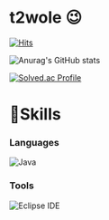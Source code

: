 # t2wole 😉
[![Hits](https://hits.seeyoufarm.com/api/count/incr/badge.svg?url=https%3A%2F%2Fgithub.com%2Ft2wole&count_bg=%2359C2BA&title_bg=%23D0D2C7&icon=&icon_color=%23E7E7E7&title=hits&edge_flat=false)](https://hits.seeyoufarm.com)

![Anurag's GitHub stats](https://github-readme-stats.vercel.app/api?username=t2wole&show_icons=true&theme=radical)

[![Solved.ac Profile](http://mazassumnida.wtf/api/v2/generate_badge?boj=t2wole)](https://solved.ac/t2wole)

# 💪Skills
### Languages
![Java](https://img.shields.io/badge/Java-007396.svg?&style=for-the-badge&logo=Java&logoColor=white)

### Tools
![Eclipse IDE](https://img.shields.io/badge/Eclipse%20IDE-2C2255.svg?&style=for-the-badge&logo=Eclipse%20IDE&logoColor=white)

